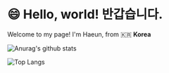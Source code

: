 # 😄 Hello, world! 반갑습니다.


Welcome to my page!
I'm Haeun, from 🇰🇷 **Korea**




![Anurag's github stats](https://github-readme-stats.vercel.app/api?username=haeun01&show_icons=true&theme=tokyonight)

![Top Langs](https://github-readme-stats.vercel.app/api/top-langs/?username=haeun01&layout=compact&theme=tokyonight)
